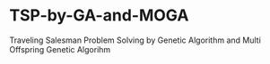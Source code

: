 # TSP-by-GA-and-MOGA
Traveling Salesman Problem Solving by Genetic Algorithm and Multi Offspring Genetic Algorihm
